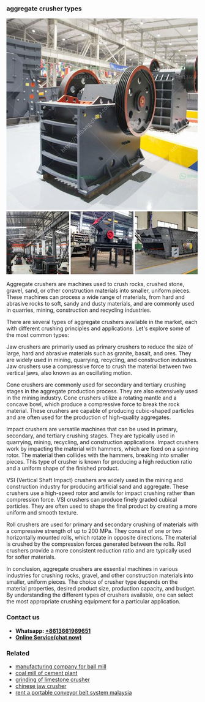 <h3>aggregate crusher types</h3><img src='1702259948.jpg' alt=''><p>Aggregate crushers are machines used to crush rocks, crushed stone, gravel, sand, or other construction materials into smaller, uniform pieces. These machines can process a wide range of materials, from hard and abrasive rocks to soft, sandy and dusty materials, and are commonly used in quarries, mining, construction and recycling industries.</p><p>There are several types of aggregate crushers available in the market, each with different crushing principles and applications. Let's explore some of the most common types:</p><p>Jaw crushers are primarily used as primary crushers to reduce the size of large, hard and abrasive materials such as granite, basalt, and ores. They are widely used in mining, quarrying, recycling, and construction industries. Jaw crushers use a compressive force to crush the material between two vertical jaws, also known as an oscillating motion.</p><p>Cone crushers are commonly used for secondary and tertiary crushing stages in the aggregate production process. They are also extensively used in the mining industry. Cone crushers utilize a rotating mantle and a concave bowl, which produce a compressive force to break the rock material. These crushers are capable of producing cubic-shaped particles and are often used for the production of high-quality aggregates.</p><p>Impact crushers are versatile machines that can be used in primary, secondary, and tertiary crushing stages. They are typically used in quarrying, mining, recycling, and construction applications. Impact crushers work by impacting the material with hammers, which are fixed on a spinning rotor. The material then collides with the hammers, breaking into smaller pieces. This type of crusher is known for producing a high reduction ratio and a uniform shape of the finished product.</p><p>VSI (Vertical Shaft Impact) crushers are widely used in the mining and construction industry for producing artificial sand and aggregate. These crushers use a high-speed rotor and anvils for impact crushing rather than compression force. VSI crushers can produce finely graded cubical particles. They are often used to shape the final product by creating a more uniform and smooth texture.</p><p>Roll crushers are used for primary and secondary crushing of materials with a compressive strength of up to 200 MPa. They consist of one or two horizontally mounted rolls, which rotate in opposite directions. The material is crushed by the compression forces generated between the rolls. Roll crushers provide a more consistent reduction ratio and are typically used for softer materials.</p><p>In conclusion, aggregate crushers are essential machines in various industries for crushing rocks, gravel, and other construction materials into smaller, uniform pieces. The choice of crusher type depends on the material properties, desired product size, production capacity, and budget. By understanding the different types of crushers available, one can select the most appropriate crushing equipment for a particular application.</p><h3>Contact us</h3><ul><li><strong>Whatsapp:&nbsp;<a href="https://wa.me/8613661969651">+8613661969651</a></strong></li><li><a href="https://swt.shibang-china.com/?git&amp;zhl&amp;aggregate crusher types"><strong>Online Service(chat now)</strong></a></li></ul><h3>Related</h3><ul><li><a href='manufacturing company for ball mill.md'>manufacturing company for ball mill</a></li><li><a href='coal mill of cement plant.md'>coal mill of cement plant</a></li><li><a href='grinding of limestone crusher.md'>grinding of limestone crusher</a></li><li><a href='chinese jaw crusher.md'>chinese jaw crusher</a></li><li><a href='rent a portable conveyor belt system malaysia.md'>rent a portable conveyor belt system malaysia</a></li></ul>